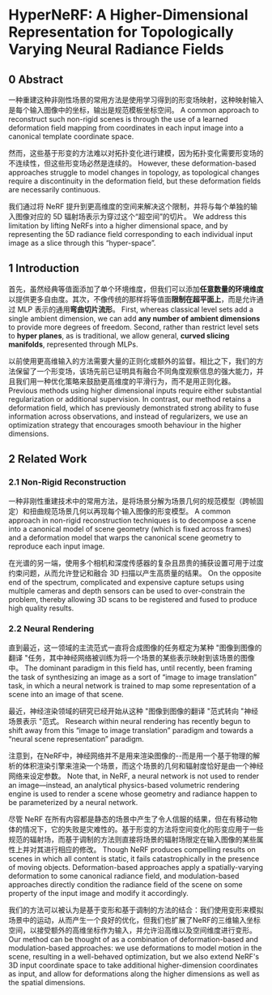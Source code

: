 # HyperNeRF: A Higher-Dimensional Representation for Topologically Varying Neural Radiance Fields

## 0 Abstract

一种重建这种非刚性场景的常用方法是使用学习得到的形变场映射，这种映射输入是每个输入图像中的坐标，输出是规范模板坐标空间。
A common approach to reconstruct such non-rigid scenes is through the use of a learned deformation field mapping from coordinates in each input image into a canonical template coordinate space.

然而，这些基于形变的方法难以对拓扑变化进行建模，因为拓扑变化需要形变场的不连续性，但这些形变场必然是连续的。
However, these deformation-based approaches struggle to model changes in topology, as topological changes require a discontinuity in the deformation field, but these deformation fields are necessarily continuous.

我们通过将 NeRF 提升到更高维度的空间来解决这个限制，并将与每个单独的输入图像对应的 5D 辐射场表示为穿过这个“超空间”的切片。
We address this limitation by lifting NeRFs into a higher dimensional space, and by representing the 5D radiance field corresponding to each individual input image as a slice through this “hyper-space”.

## 1 Introduction

首先，虽然经典等值面添加了单个环境维度，但我们可以添加**任意数量的环境维度**以提供更多自由度。其次，不像传统的那样将等值面**限制在超平面上**，而是允许通过 MLP 表示的通用**弯曲切片流形**。
First, whereas classical level sets add a single ambient dimension, we can add **any number of ambient dimensions** to provide more degrees of freedom. Second, rather than restrict level sets to **hyper planes**, as is traditional, we allow general, **curved slicing manifolds**, represented through MLPs.

以前使用更高维输入的方法需要大量的正则化或额外的监督。相比之下，我们的方法保留了一个形变场，该场先前已证明具有融合不同角度观察信息的强大能力，并且我们用一种优化策略来鼓励更高维度的平滑行为，而不是用正则化器。
Previous methods using higher dimensional inputs require either substantial regularization or additional supervision. In contrast, our method retains a deformation field, which has previously demonstrated strong ability to fuse information across observations, and instead of regularizers, we use an optimization strategy that encourages smooth behaviour in the higher dimensions.

## 2 Related Work

### 2.1 Non-Rigid Reconstruction

一种非刚性重建技术中的常用方法，是将场景分解为场景几何的规范模型（跨帧固定）和扭曲规范场景几何以再现每个输入图像的形变模型。
A common approach in non-rigid reconstruction techniques is to decompose a scene into a canonical model of scene geometry (which is fixed across frames) and a deformation model that warps the canonical scene geometry to reproduce each input image.

在光谱的另一端，使用多个相机和深度传感器的复杂且昂贵的捕获设置可用于过度约束问题，从而允许登记和融合 3D 扫描以产生高质量的结果。
On the opposite end of the spectrum, complicated and expensive capture setups using multiple cameras and depth sensors can be used to over-constrain the problem, thereby allowing 3D scans to be registered and fused to produce high quality results.

### 2.2 Neural Rendering

直到最近，这一领域的主流范式一直将合成图像的任务框定为某种 "图像到图像的翻译 "任务，其中神经网络被训练为将一个场景的某些表示映射到该场景的图像中。
The dominant paradigm in this field has, until recently, been framing the task of synthesizing an image as a sort of “image to image translation” task, in which a neural network is trained to map some representation of a scene into an image of that scene.

最近，神经渲染领域的研究已经开始从这种 "图像到图像的翻译 "范式转向 "神经场景表示 "范式。
Research within neural rendering has recently begun to shift away from this “image to image translation” paradigm and towards a “neural scene representation” paradigm.

注意到，在NeRF中，神经网络并不是用来渲染图像的--而是用一个基于物理的解析的体积渲染引擎来渲染一个场景，而这个场景的几何和辐射度恰好是由一个神经网络来设定参数。
Note that, in NeRF, a neural network is not used to render an image—instead, an analytical physics-based volumetric rendering engine is used to render a scene whose geometry and radiance happen to be parameterized by a neural network.

尽管 NeRF 在所有内容都是静态的场景中产生了令人信服的结果，但在有移动物体的情况下，它的失败是灾难性的。基于形变的方法将空间变化的形变应用于一些规范的辐射场，而基于调制的方法则直接将场景的辐射场限定在输入图像的某些属性上并对其进行相应的修改。
Though NeRF produces compelling results on scenes in which all content is static, it fails catastrophically in the presence of moving objects. Deformation-based approaches apply a spatially-varying deformation to some canonical radiance field, and modulation-based approaches directly condition the radiance field of the scene on some property of the input image and modify it accordingly.


我们的方法可以被认为是基于变形和基于调制的方法的结合：我们使用变形来模拟场景中的运动，从而产生一个良好的优化，但我们也扩展了NeRF的三维输入坐标空间，以接受额外的高维坐标作为输入，并允许沿高维以及空间维度进行变形。
Our method can be thought of as a combination of deformation-based and modulation-based approaches: we use deformations to model motion in the scene, resulting in a well-behaved optimization, but we also extend NeRF's 3D input coordinate space to take additional higher-dimension coordinates as input, and allow for deformations along the higher dimensions as well as the spatial dimensions.









